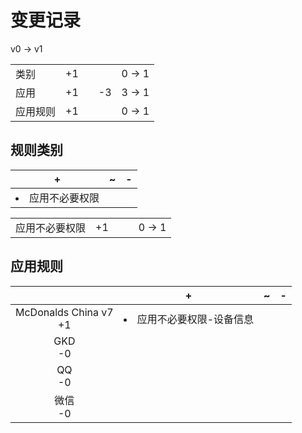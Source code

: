 # 变更记录

v0 -> v1

||||||
|-|:-:|:-:|:-:|:-:|
|类别|+1|||0 -> 1|
|应用|+1||-3|3 -> 1|
|应用规则|+1|||0 -> 1|

## 规则类别

|+|~|-|
|-|-|-|
|<li>应用不必要权限|||

||||||
|-|:-:|:-:|:-:|:-:|
|应用不必要权限|+1|||0 -> 1|

## 应用规则

||+|~|-|
|:-:|-|-|-|
|McDonalds China v7<br>+1|<li>应用不必要权限-设备信息|||
|GKD<br>-0||||
|QQ<br>-0||||
|微信<br>-0||||
